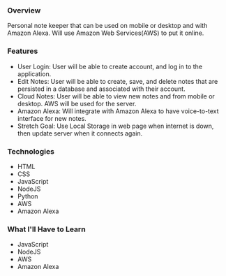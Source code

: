 

### Overview
Personal note keeper that can be used on mobile or desktop and with Amazon Alexa. Will use Amazon Web Services(AWS) to put it online. 

### Features
  - User Login: User will be able to create account, and log in to the application.
  - Edit Notes: User will be able to create, save, and delete notes that are persisted in a database and associated with their account.
  - Cloud Notes: User will be able to view new notes and from mobile or desktop. AWS will be used for the server.
  - Amazon Alexa: Will integrate with Amazon Alexa to have voice-to-text interface for new notes. 
  - Stretch Goal: Use Local Storage in web page when internet is down, then update server when it connects again.

### Technologies
  - HTML
  - CSS
  - JavaScript
  - NodeJS
  - Python
  - AWS
  - Amazon Alexa

### What I'll Have to Learn
  - JavaScript 
  - NodeJS 
  - AWS 
  - Amazon Alexa
